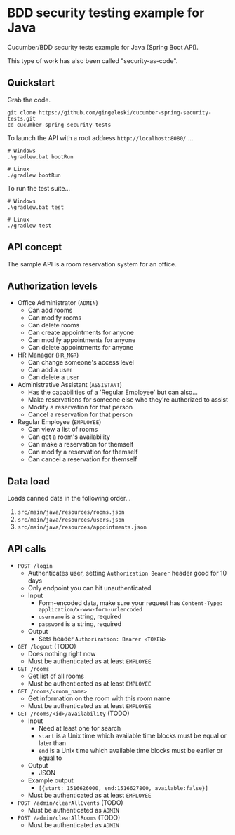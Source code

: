 
# BDD security testing example for Java

Cucumber/BDD security tests example for Java (Spring Boot API).

This type of work has also been called "security-as-code".

## Quickstart

Grab the code.

```
git clone https://github.com/gingeleski/cucumber-spring-security-tests.git
cd cucumber-spring-security-tests
```

To launch the API with a root address `http://localhost:8080/` ...

```
# Windows
.\gradlew.bat bootRun

# Linux
./gradlew bootRun
```

To run the test suite...

```
# Windows
.\gradlew.bat test

# Linux
./gradlew test
```

## API concept

The sample API is a room reservation system for an office.

## Authorization levels

- Office Administrator (`ADMIN`)
    - Can add rooms
    - Can modify rooms
    - Can delete rooms
    - Can create appointments for anyone
    - Can modify appointments for anyone
    - Can delete appointments for anyone
- HR Manager (`HR_MGR`)
    - Can change someone's access level
    - Can add a user
    - Can delete a user
- Administrative Assistant (`ASSISTANT`)
    - Has the capabilities of a 'Regular Employee' but can also...
    - Make reservations for someone else who they're authorized to assist
    - Modify a reservation for that person
    - Cancel a reservation for that person
- Regular Employee (`EMPLOYEE`)
    - Can view a list of rooms
    - Can get a room's availability
    - Can make a reservation for themself
    - Can modify a reservation for themself
    - Can cancel a reservation for themself

## Data load

Loads canned data in the following order...

1. `src/main/java/resources/rooms.json`
2. `src/main/java/resources/users.json`
3. `src/main/java/resources/appointments.json`

## API calls

- `POST /login`
    - Authenticates user, setting `Authorization Bearer` header good for 10 days
    - Only endpoint you can hit unauthenticated
    - Input
        - Form-encoded data, make sure your request has `Content-Type: application/x-www-form-urlencoded`
        - `username` is a string, required
        - `password` is a string, required
    - Output
        - Sets header `Authorization: Bearer <TOKEN>`
- `GET /logout` (TODO)
    - Does nothing right now
    - Must be authenticated as at least `EMPLOYEE`
- `GET /rooms`
    - Get list of all rooms
    - Must be authenticated as at least `EMPLOYEE`
- `GET /rooms/<room_name>`
    - Get information on the room with this room name
    - Must be authenticated as at least `EMPLOYEE`
- `GET /rooms/<id>/availability` (TODO)
    - Input
        - Need at least one for search
        - `start` is a Unix time which available time blocks must be equal or later than
        - `end` is a Unix time which available time blocks must be earlier or equal to
    - Output
        - JSON
    - Example output
        - `[{start: 1516626000, end:1516627800, available:false}]`
    - Must be authenticated as at least `EMPLOYEE`
- `POST /admin/clearAllEvents` (TODO)
    - Must be authenticated as `ADMIN`
- `POST /admin/clearAllRooms` (TODO)
    - Must be authenticated as `ADMIN`
